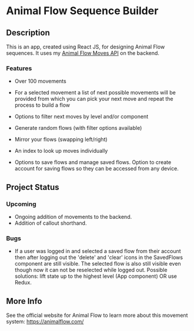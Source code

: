 # Animal Flow Sequence Builder

## Description
This is an app, created using React JS, for designing Animal Flow sequences. It uses my [Animal Flow Moves API](https://github.com/steve-dave8/Animal-Flow-Moves-API) on the backend. 

### Features
* Over 100 movements

* For a selected movement a list of next possible movements will be provided from which you can pick your next move and repeat the process to build a flow

* Options to filter next moves by level and/or component

* Generate random flows (with filter options available)

* Mirror your flows (swapping left/right)

* An index to look up moves individually

* Options to save flows and manage saved flows. Option to create account for saving flows so they can be accessed from any device.

## Project Status
### Upcoming
* Ongoing addition of movements to the backend.
* Addition of callout shorthand.

### Bugs
* If a user was logged in and selected a saved flow from their account then after logging out the 'delete' and 'clear' icons in the SavedFlows component are still visible. The selected flow is also still visible even though now it can not be reselected while logged out.
Possible solutions: lift state up to the highest level (App component) OR use Redux.

## More Info
See the official website for Animal Flow to learn more about this movement system: <https://animalflow.com/>

